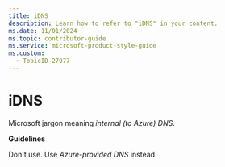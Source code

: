 ```yaml
---
title: iDNS
description: Learn how to refer to "iDNS" in your content.
ms.date: 11/01/2024
ms.topic: contributor-guide
ms.service: microsoft-product-style-guide
ms.custom:
  - TopicID 27977
---
```



# iDNS

Microsoft jargon meaning *internal (to Azure) DNS*.

**Guidelines**

Don't use. Use *Azure-provided DNS* instead.

